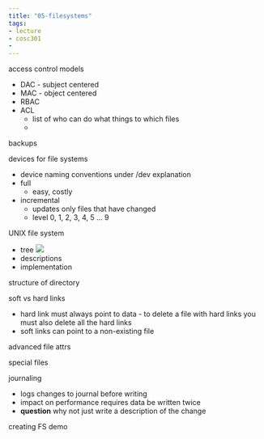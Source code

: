 ```yaml
---
title: "05-filesystems"
tags: 
- lecture
- cosc301
- 
---
```


access control models
- DAC - subject centered
- MAC - object centered
- RBAC
- ACL
	- list of who can do what things to which files
	- 

backups

devices for file systems
- device naming conventions under /dev explanation
- full
	- easy, costly
- incremental
	- updates only files that have changed
	- level 0, 1, 2, 3, 4, 5 ... 9

UNIX file system
- tree ![](https://i.imgur.com/9iDILn6.png)
- descriptions
- implementation

structure of directory

soft vs hard links
- hard link must always point to data - to delete a file with hard links you must also delete all the hard links
- soft links can point to a non-existing file 

advanced file attrs

special files

journaling
 - logs changes to journal before writing
 - impact on performance requires data be written twice
 - **question** why not just write a description of the change

creating FS demo